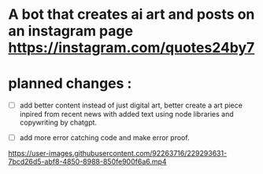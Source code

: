 # A bot that creates ai art and posts on an instagram page https://instagram.com/quotes24by7
# planned changes : 
- [ ] add better content instead of just digital art, better create a art piece inpired from recent news with added text using node libraries and copywriting by chatgpt.
- [ ] add more error catching code and make error proof.
   

https://user-images.githubusercontent.com/92263716/229293631-7bcd26d5-abf8-4850-8988-850fe900f6a6.mp4


